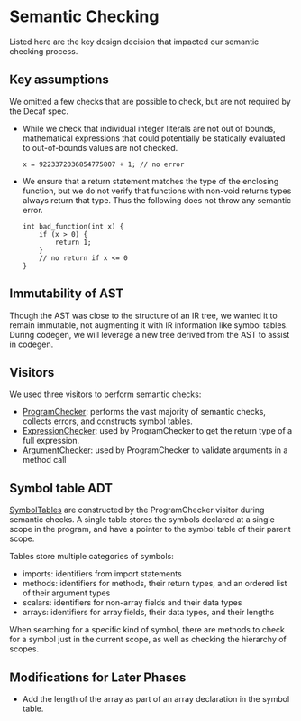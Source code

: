 # Semantic Checking

Listed here are the key design decision that impacted our semantic checking process.

## Key assumptions

We omitted a few checks that are possible to check, but are not required by the Decaf spec.

- While we check that individual integer literals are not out of bounds, mathematical expressions that could potentially be statically evaluated to out-of-bounds values are not checked.
    ```
    x = 9223372036854775807 + 1; // no error
    ```
- We ensure that a return statement matches the type of the enclosing function, but we do not verify that functions with non-void returns types always return that type. Thus the following does not throw any semantic error.
    ```
    int bad_function(int x) {
        if (x > 0) {
            return 1;
        }
        // no return if x <= 0
    }
    ```

## Immutability of AST

Though the AST was close to the structure of an IR tree, we wanted it to remain immutable, not augmenting it with IR information like symbol tables. During codegen, we will leverage a new tree derived from the AST to assist in codegen.

## Visitors

We used three visitors to perform semantic checks:

- [ProgramChecker][prog]: performs the vast majority of semantic checks, collects errors, and constructs symbol tables.
- [ExpressionChecker][expr]: used by ProgramChecker to get the return type of a full expression.
- [ArgumentChecker][arg]: used by ProgramChecker to validate arguments in a method call

[prog]: ../src/edu/mit/compilers/ir/ProgramChecker.java
[expr]: ../src/edu/mit/compilers/ir/ExpressionChecker.java
[arg]:  ../src/edu/mit/compilers/ir/ArgumentChecker.java

## Symbol table ADT

[SymbolTables][symboltable] are constructed by the ProgramChecker visitor during semantic checks. A single table stores the symbols declared at a single scope in the program, and have a pointer to the symbol table of their parent scope.

Tables store multiple categories of symbols:
- imports: identifiers from import statements
- methods: identifiers for methods, their return types, and an ordered list of their argument types
- scalars: identifiers for non-array fields and their data types
- arrays: identifiers for array fields, their data types, and their lengths

When searching for a specific kind of symbol, there are methods to check for a symbol just in the current scope, as well as checking the hierarchy of scopes.

[symboltable]: ../src/edu/mit/compilers/ir/SymbolTable.java

## Modifications for Later Phases

- Add the length of the array as part of an array declaration in the symbol table.
